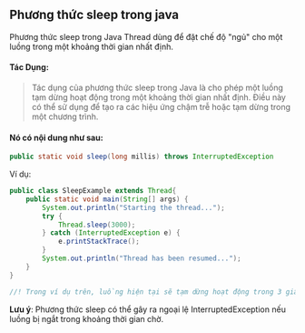 
## Phương thức sleep trong java


Phương thức sleep trong Java Thread dùng để đặt chế độ "ngủ" cho một luồng trong một khoảng thời gian nhất định. 

#### Tác Dụng:
> Tác dụng của phương thức sleep trong Java là cho phép một luồng tạm dừng hoạt động trong một khoảng thời gian nhất định. Điều này có thể sử dụng để tạo ra các hiệu ứng chậm trễ hoặc tạm dừng trong một chương trình.

#### Nó có nội dung như sau:
```java
public static void sleep(long millis) throws InterruptedException
```

Ví dụ:

```java
public class SleepExample extends Thread{
    public static void main(String[] args) {
        System.out.println("Starting the thread...");
        try {
            Thread.sleep(3000);
        } catch (InterruptedException e) {
            e.printStackTrace();
        }
        System.out.println("Thread has been resumed...");
    }
}

//! Trong ví dụ trên, luồng hiện tại sẽ tạm dừng hoạt động trong 3 giây (3000 milliseconds) và sau đó tiếp tục hoạt động.
``` 

**Lưu ý**: Phương thức sleep có thể gây ra ngoại lệ InterruptedException nếu luồng bị ngắt trong khoảng thời gian chờ.





